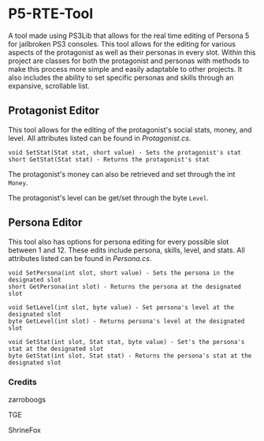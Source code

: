 # P5-RTE-Tool
A tool made using PS3Lib that allows for the real time editing of Persona 5 for jailbroken PS3 consoles. This tool allows for the editing for various aspects of the protagonist as well as their personas in every slot. Within this project are classes for both the protagonist and personas with methods to make this process more simple and easily adaptable to other projects. It also includes the ability to set specific personas and skills through an expansive, scrollable list.
## Protagonist Editor
This tool allows for the editing of the protagonist's social stats, money, and level. All attributes listed can be found in *Protagonist.cs*.

```
void SetStat(Stat stat, short value) - Sets the protagonist's stat
short GetStat(Stat stat) - Returns the protagonist's stat
```

The protagonist's money can also be retrieved and set through the int `Money`.

The protagonist's level can be get/set through the byte `Level`.

## Persona Editor
This tool also has options for persona editing for every possible slot between 1 and 12. These edits include persona, skills, level, and stats. All attributes listed can be found in *Persona.cs*.

```
void SetPersona(int slot, short value) - Sets the persona in the designated slot
short GetPersona(int slot) - Returns the persona at the designated slot
```
```
void SetLevel(int slot, byte value) - Set persona's level at the designated slot
byte GetLevel(int slot) - Returns persona's level at the designated slot
```
```
void SetStat(int slot, Stat stat, byte value) - Set's the persona's stat at the designated slot
byte GetStat(int slot, Stat stat) - Returns the persona's stat at the designated slot
```

### Credits
zarroboogs

TGE

ShrineFox
